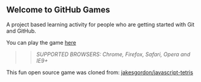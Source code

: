 ## Welcome to GitHub Games

A project based learning activity for people who are getting started with Git and GitHub.

You can play the game [here](https://giselleboned.github.io/github-games/)

>> _*SUPPORTED BROWSERS*: Chrome, Firefox, Safari, Opera and IE9+_

This fun open source game was cloned from: [jakesgordon/javascript-tetris](https://github.com/jakesgordon/javascript-tetris)
